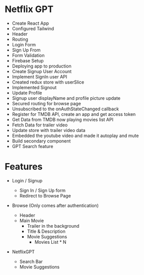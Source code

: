 # Netflix GPT

- Create React App
- Configured Tailwind
- Header
- Routing
- Login Form
- Sign Up From
- Form Validation
- Firebase Setup
- Deploying app to production
- Create Signup User Account
- Implement SignIn user API
- Created redux store with userSlice
- Implemented Signout
- Update Profile
- Signup user displayName and profile picture update
- Secured routing for browse page
- Unsubscribed to the onAuthStateChanged callback
- Register for TMDB API, create an app and get access token
- Get Data from TMDB now playing movies list API
- Fetch Data for trailer video
- Update store with trailer video data
- Embedded the youtube video and made it autoplay and mute
- Build secondary component
- GPT Search feature

# Features

- Login / Signup
  - Sign In / Sign Up form
  - Redirect to Browse Page
- Browse (Only comes after authentication)

  - Header
  - Main Movie
    - Trailer in the background
    - Title & Description
    - Movie Suggestions
      - Movies List \* N

- NetflixGPT
  - Search Bar
  - Movie Suggestions
